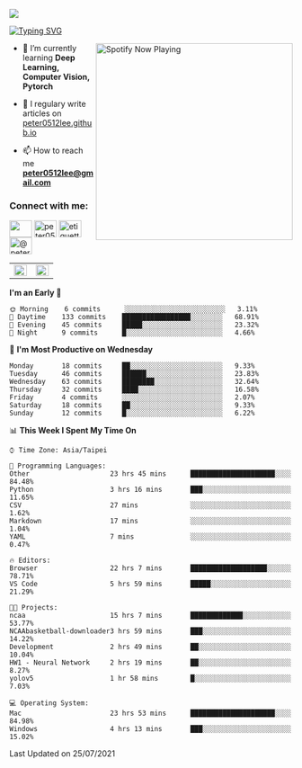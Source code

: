 ![](https://komarev.com/ghpvc/?username=peter0512lee&color=ff69b4)

[![Typing SVG](https://readme-typing-svg.herokuapp.com?color=F742BA&size=22&lines=Hi!+I'm+JYL)](https://git.io/typing-svg)

[<img src="https://spotify-now-playing.peter0512lee.vercel.app/api/spotify-playing" alt="Spotify Now Playing" width="350" align="right" />](https://open.spotify.com/user/21iyoswqgnkoe7peuesmqnhgy)

- 🌱 I’m currently learning **Deep Learning, Computer Vision, Pytorch**

- 📝 I regulary write articles on [peter0512lee.github.io](https://peter0512lee.github.io/)

- 📫 How to reach me **peter0512lee@gmail.com**

<h3 align="left">Connect with me:</h3>
<p align="left">
<a href="https://linkedin.com/in/jie-ying-li-b43a1416b" target="blank"><img align="center" src="https://raw.githubusercontent.com/rahuldkjain/github-profile-readme-generator/master/src/images/icons/Social/linked-in-alt.svg" height="30" width="40" /></a>
<a href="https://fb.com/peter0512lee" target="blank"><img align="center" src="https://raw.githubusercontent.com/rahuldkjain/github-profile-readme-generator/master/src/images/icons/Social/facebook.svg" alt="peter0512lee" height="30" width="40" /></a>
<a href="https://instagram.com/etiquette_ying" target="blank"><img align="center" src="https://raw.githubusercontent.com/rahuldkjain/github-profile-readme-generator/master/src/images/icons/Social/instagram.svg" alt="etiquette_ying" height="30" width="40" /></a>
<a href="https://medium.com/@peter0512lee" target="blank"><img align="center" src="https://raw.githubusercontent.com/rahuldkjain/github-profile-readme-generator/master/src/images/icons/Social/medium.svg" alt="@peter0512lee" height="30" width="40" /></a>
</p>

<table><tr><td valign="top" width="50%">

<img src="https://github-readme-stats.vercel.app/api?username=peter0512lee&hide_border=true&show_icons=true&locale=en" align="left" style="width: 100%" />

</td><td valign="top" width="50%">

<img src="https://github-readme-stats.vercel.app/api/top-langs?username=peter0512lee&hide_border=true&show_icons=true&locale=en&layout=compact" align="left" style="width: 100%" />

</td></tr></table>  

<!--START_SECTION:waka-->
**I'm an Early 🐤** 

```text
🌞 Morning    6 commits      ░░░░░░░░░░░░░░░░░░░░░░░░░   3.11% 
🌆 Daytime    133 commits    █████████████████░░░░░░░░   68.91% 
🌃 Evening    45 commits     █████░░░░░░░░░░░░░░░░░░░░   23.32% 
🌙 Night      9 commits      █░░░░░░░░░░░░░░░░░░░░░░░░   4.66%

```
📅 **I'm Most Productive on Wednesday** 

```text
Monday       18 commits     ██░░░░░░░░░░░░░░░░░░░░░░░   9.33% 
Tuesday      46 commits     ██████░░░░░░░░░░░░░░░░░░░   23.83% 
Wednesday    63 commits     ████████░░░░░░░░░░░░░░░░░   32.64% 
Thursday     32 commits     ████░░░░░░░░░░░░░░░░░░░░░   16.58% 
Friday       4 commits      ░░░░░░░░░░░░░░░░░░░░░░░░░   2.07% 
Saturday     18 commits     ██░░░░░░░░░░░░░░░░░░░░░░░   9.33% 
Sunday       12 commits     █░░░░░░░░░░░░░░░░░░░░░░░░   6.22%

```


📊 **This Week I Spent My Time On** 

```text
⌚︎ Time Zone: Asia/Taipei

💬 Programming Languages: 
Other                    23 hrs 45 mins      █████████████████████░░░░   84.48% 
Python                   3 hrs 16 mins       ███░░░░░░░░░░░░░░░░░░░░░░   11.65% 
CSV                      27 mins             ░░░░░░░░░░░░░░░░░░░░░░░░░   1.62% 
Markdown                 17 mins             ░░░░░░░░░░░░░░░░░░░░░░░░░   1.04% 
YAML                     7 mins              ░░░░░░░░░░░░░░░░░░░░░░░░░   0.47%

🔥 Editors: 
Browser                  22 hrs 7 mins       ███████████████████░░░░░░   78.71% 
VS Code                  5 hrs 59 mins       █████░░░░░░░░░░░░░░░░░░░░   21.29%

🐱‍💻 Projects: 
ncaa                     15 hrs 7 mins       █████████████░░░░░░░░░░░░   53.77% 
NCAAbasketball-downloader3 hrs 59 mins       ███░░░░░░░░░░░░░░░░░░░░░░   14.22% 
Development              2 hrs 49 mins       ██░░░░░░░░░░░░░░░░░░░░░░░   10.04% 
HW1 - Neural Network     2 hrs 19 mins       ██░░░░░░░░░░░░░░░░░░░░░░░   8.27% 
yolov5                   1 hr 58 mins        █░░░░░░░░░░░░░░░░░░░░░░░░   7.03%

💻 Operating System: 
Mac                      23 hrs 53 mins      █████████████████████░░░░   84.98% 
Windows                  4 hrs 13 mins       ███░░░░░░░░░░░░░░░░░░░░░░   15.02%

```


 Last Updated on 25/07/2021
<!--END_SECTION:waka-->


<!--
**peter0512lee/peter0512lee** is a ✨ _special_ ✨ repository because its `README.md` (this file) appears on your GitHub profile.

